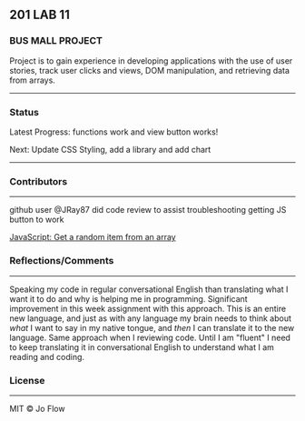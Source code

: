 ## **201 LAB 11**
### **BUS MALL PROJECT**

Project is to gain experience in developing applications with the use of user stories, track user clicks and views, DOM manipulation, and retrieving data from arrays.

***
### **Status**
Latest Progress: functions work and view button works!

Next: Update CSS Styling, add a library and add chart

***
### **Contributors**
***

github user @JRay87 did code review to assist troubleshooting getting JS button to work

[JavaScript: Get a random item from an array](https://www.w3resource.com/javascript-exercises/javascript-array-exercise-35.php
)

### **Reflections/Comments**
***
Speaking my code in regular conversational English than translating what I want it to do and why is helping me in programming. Significant improvement in this week assignment with this approach. This is an entire new language, and just as with any language my brain needs to think about *what* I want to say in my native tongue, and *then* I can translate it to the new language. Same approach when I reviewing code. Until I am "fluent" I need to keep translating it in conversational English to understand what I am reading and coding.


### **License**
***
MIT © Jo Flow